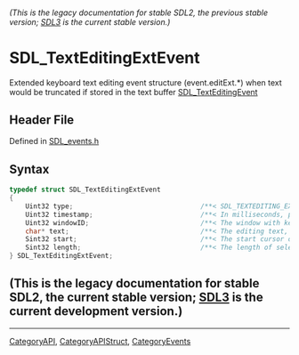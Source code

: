 ###### (This is the legacy documentation for stable SDL2, the previous stable version; [SDL3](https://wiki.libsdl.org/SDL3/) is the current stable version.)
# SDL_TextEditingExtEvent

Extended keyboard text editing event structure (event.editExt.*) when text would be truncated if stored in the text buffer [SDL_TextEditingEvent](SDL_TextEditingEvent)

## Header File

Defined in [SDL_events.h](https://github.com/libsdl-org/SDL/blob/SDL2/include/SDL_events.h)

## Syntax

```c
typedef struct SDL_TextEditingExtEvent
{
    Uint32 type;                                /**< SDL_TEXTEDITING_EXT */
    Uint32 timestamp;                           /**< In milliseconds, populated using SDL_GetTicks() */
    Uint32 windowID;                            /**< The window with keyboard focus, if any */
    char* text;                                 /**< The editing text, which should be freed with SDL_free(), and will not be NULL */
    Sint32 start;                               /**< The start cursor of selected editing text */
    Sint32 length;                              /**< The length of selected editing text */
} SDL_TextEditingExtEvent;
```

## (This is the legacy documentation for stable SDL2, the current stable version; [SDL3](https://wiki.libsdl.org/SDL3/) is the current development version.)



----
[CategoryAPI](CategoryAPI), [CategoryAPIStruct](CategoryAPIStruct), [CategoryEvents](CategoryEvents)

